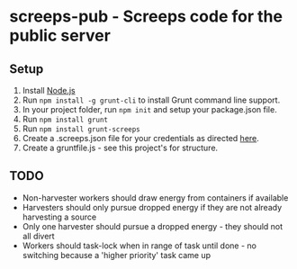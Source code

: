 # screeps-pub - Screeps code for the public server

## Setup

1. Install [Node.js](https://nodejs.org/en/)
2. Run `npm install -g grunt-cli` to install Grunt command line support.
3. In your project folder, run `npm init` and setup your package.json file.
4. Run `npm install grunt`
5. Run `npm install grunt-screeps`
6. Create a .screeps.json file for your credentials as directed [here](https://docs.screeps.com/contributed/advanced_grunt.html).
7. Create a gruntfile.js - see this project's for structure.

## TODO

- Non-harvester workers should draw energy from containers if available
- Harvesters should only pursue dropped energy if they are not already harvesting a source
- Only one harvester should pursue a dropped energy - they should not all divert
- Workers should task-lock when in range of task until done - no switching because a 'higher priority' task came up
